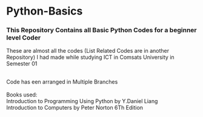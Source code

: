 # Python-Basics
<h3>This Repository Contains all Basic Python Codes for a beginner level Coder</h3>
<p>These are almost all the codes (List Related Codes are in another Repository) I had made while studying ICT in Comsats University in Semester 01</p> <br>
Code has een arranged in Multiple Branches
<br><br>
Books used:<br>
Introduction to Programming Using Python by Y.Daniel Liang <br>
Introduction to Computers by Peter Norton 6Th Edition
